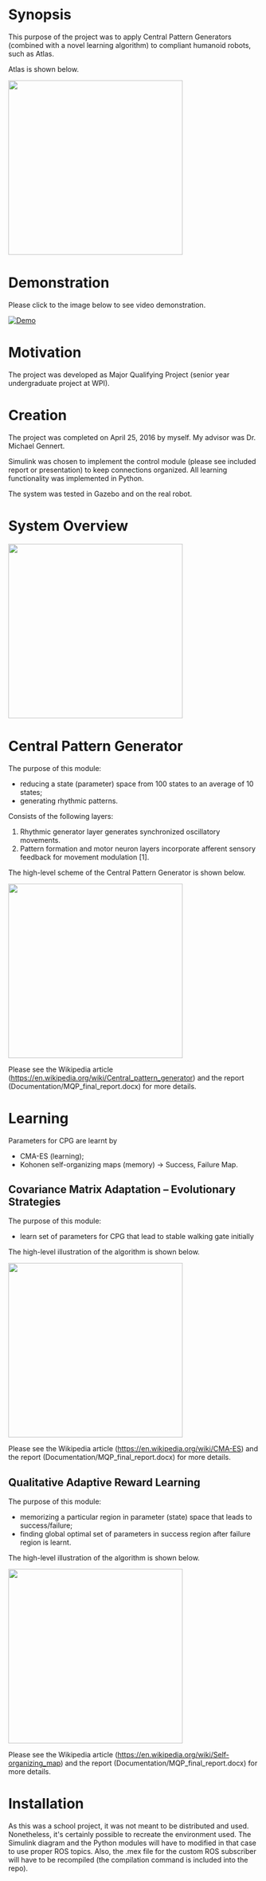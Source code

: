 Synopsis
========
This purpose of the project was to apply Central Pattern Generators (combined with a novel learning algorithm) to compliant humanoid robots, such as Atlas.

Atlas is shown below.

<img src="https://github.com/bnurbekov/Humanoid_Robot_Learning_To_Walk/blob/master/Images/Boston-Dynamics-Atlas.jpg" width="350"/>

Demonstration
========
Please click to the image below to see video demonstration.

[![Demo](https://img.youtube.com/vi/ljwVBU90XW4/0.jpg)](https://www.youtube.com/watch?v=ljwVBU90XW4)

Motivation
==========
The project was developed as Major Qualifying Project (senior year undergraduate project at WPI). 

Creation
========
The project was completed on April 25, 2016 by myself. My advisor was Dr. Michael Gennert.

Simulink was chosen to implement the control module (please see included report or presentation) to keep connections organized. All learning functionality was implemented in Python. 

The system was tested in Gazebo and on the real robot.

System Overview
===============
<img src="https://github.com/bnurbekov/Humanoid_Robot_Learning_To_Walk/blob/master/Images/MQPSystem.png" width="350"/>

Central Pattern Generator
===============
The purpose of this module:
+ reducing a state (parameter) space from 100 states to an average of 10 states;
+ generating rhythmic patterns.

Consists of the following layers:

1. Rhythmic generator layer generates synchronized oscillatory movements.
2. Pattern formation and motor neuron layers incorporate afferent sensory feedback for movement modulation [1]. 

The high-level scheme of the Central Pattern Generator is shown below.

<img src="https://github.com/bnurbekov/Humanoid_Robot_Learning_To_Walk/blob/master/Images/CPG_overview.jpg" width="350"/>

Please see the Wikipedia article (https://en.wikipedia.org/wiki/Central_pattern_generator) and the report (Documentation/MQP_final_report.docx) for more details.

Learning
========
Parameters for CPG are learnt by
+ CMA-ES (learning);
+ Kohonen self-organizing maps (memory) → Success, Failure Map.

Covariance Matrix Adaptation – Evolutionary Strategies
------------------------------------------------------
The purpose of this module:
+ learn set of parameters for CPG that lead to stable walking gate initially

The high-level illustration of the algorithm is shown below.

<img src="https://github.com/bnurbekov/Humanoid_Robot_Learning_To_Walk/blob/master/Images/CMA_ES_illustration.png" width="350"/>

Please see the Wikipedia article (https://en.wikipedia.org/wiki/CMA-ES) and the report (Documentation/MQP_final_report.docx) for more details.

Qualitative Adaptive Reward Learning
------------------------------------
The purpose of this module:
+ memorizing a particular region in parameter (state) space that leads to success/failure;
+ finding global optimal set of parameters in success region after failure region is learnt.

The high-level illustration of the algorithm is shown below.

<img src="https://github.com/bnurbekov/Humanoid_Robot_Learning_To_Walk/blob/master/Images/SOM_illustration.png" width="350"/>

Please see the Wikipedia article (https://en.wikipedia.org/wiki/Self-organizing_map) and the report (Documentation/MQP_final_report.docx) for more details.

Installation
============
As this was a school project, it was not meant to be distributed and used. Nonetheless, it's certainly possible to recreate the environment used. The Simulink diagram and the Python modules will have to modified in that case to use proper ROS topics. Also, the .mex file for the custom ROS subscriber will have to be recompiled (the compilation command is included into the repo).
